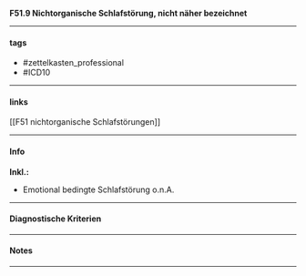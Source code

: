 __F51.9 Nichtorganische Schlafstörung, nicht näher bezeichnet__

___________________________________________
#### tags

- #zettelkasten_professional
- #ICD10 
___________________________________________
#### links

[[F51 nichtorganische Schlafstörungen]]

___________________________________________
#### Info
__Inkl.:__
- Emotional bedingte Schlafstörung o.n.A.
___________________________________________
#### Diagnostische Kriterien

___________________________________________
#### Notes

___________________________________________

